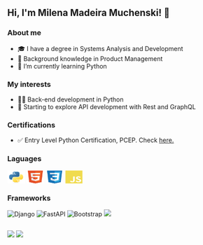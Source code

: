 ## Hi, I'm Milena Madeira Muchenski! 👋

### About me
- 🎓 I have a degree in Systems Analysis and Development
- 📌 Background knowledge in Product Management
- 🐍 I’m currently learning Python

### My interests
- 👩‍💻 Back-end development in Python
- 🔎 Starting to explore API development with Rest and GraphQL

### Certifications
- ✅ Entry Level Python Certification, PCEP. Check <a href="https://www.credly.com/badges/958512d0-94ab-474a-a6c9-b62f6b93de31/linked_in_profile" target="_blank">here.</a>

### Laguages

<div style="display: inline_block">
  <img align="center" alt="Rafa-Python" height="30" width="40" src="https://raw.githubusercontent.com/devicons/devicon/master/icons/python/python-original.svg">
  <img align="center" alt="Rafa-HTML" height="30" width="40" src="https://raw.githubusercontent.com/devicons/devicon/master/icons/html5/html5-original.svg">
  <img align="center" alt="Rafa-CSS" height="30" width="40" src="https://raw.githubusercontent.com/devicons/devicon/master/icons/css3/css3-original.svg">
  <img align="center" alt="Js" height="30" width="40" src="https://raw.githubusercontent.com/devicons/devicon/master/icons/javascript/javascript-plain.svg">

</div>

### Frameworks
          
<div style="display: inline_block">
  <link rel="stylesheet" type='text/css' href="https://cdn.jsdelivr.net/gh/devicons/devicon@latest/devicon.min.css" />
  <img alt="Django" height="30" width="40" src="https://cdn.jsdelivr.net/gh/devicons/devicon@latest/icons/django/django-plain.svg"/>
  <img  alt="FastAPI" height="30" width="40" src="https://cdn.jsdelivr.net/gh/devicons/devicon@latest/icons/fastapi/fastapi-plain.svg" />
  <img  alt="Bootstrap" height="30" width="40"src="https://cdn.jsdelivr.net/gh/devicons/devicon@latest/icons/bootstrap/bootstrap-original.svg" />
  <img src="https://cdn.jsdelivr.net/gh/devicons/devicon@latest/icons/flask/flask-original.svg" />
</div>

  
  ##
 
<div> 
  <a href = "mailto:milenamuchenski@gmail.com"><img src="https://img.shields.io/badge/Gmail-D14836?style=for-the-badge&logo=gmail&logoColor=white" target="_blank"></a>
  <a href="https://www.linkedin.com/in/milena-muchenski/" target="_blank"><img src="https://img.shields.io/badge/-LinkedIn-%230077B5?style=for-the-badge&logo=linkedin&logoColor=white"></a>
  

        
</div>
<!--
**milenamuch/milenamuch** is a ✨ _special_ ✨ repository because its `README.md` (this file) appears on your GitHub profile.

Here are some ideas to get you started:
- 👯 I’m looking to collaborate on [Open Source Projects/Areas of Interest]
- 🤔 I’m looking for help with [Specific Issue or Technology]
🎯
🧭
- 🔭 I’m currently working on ...
- 🌱 I’m currently learning ...
- 👯 I’m looking to collaborate on ...
- 🤔 I’m looking for help with ...
- 💬 Ask me about ...
- 📫 How to reach me: ...
- 😄 Pronouns: ...
- ⚡ Fun fact: ...





-->

